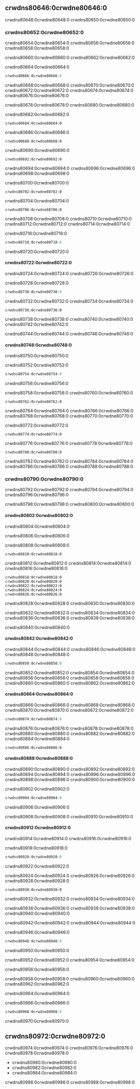 ## crwdns80646:0crwdne80646:0

crwdns80648:0crwdne80648:0 crwdns80650:0crwdne80650:0

### crwdns80652:0crwdne80652:0

crwdns80654:0crwdne80654:0 crwdns80656:0crwdne80656:0 crwdns80658:0crwdne80658:0

crwdns80660:0crwdne80660:0 crwdns80662:0crwdne80662:0

<span class="filename">crwdns80664:0crwdne80664:0</span>

```rust
crwdns80666:0crwdne80666:0
```

crwdns80668:0crwdne80668:0 crwdns80670:0crwdne80670:0 crwdns80672:0crwdne80672:0 crwdns80674:0crwdne80674:0<!--
ignore --> crwdns80676:0crwdne80676:0

crwdns80678:0crwdne80678:0 crwdns80680:0crwdne80680:0

crwdns80682:0crwdne80682:0

```console
crwdns80684:0crwdne80684:0
```

crwdns80686:0crwdne80686:0

```rust,ignore
crwdns80688:0crwdne80688:0
```

crwdns80690:0crwdne80690:0

```console
crwdns80692:0crwdne80692:0
```

crwdns80694:0crwdne80694:0 crwdns80696:0crwdne80696:0 crwdns80698:0crwdne80698:0

<span class="filename">crwdns80700:0crwdne80700:0</span>

```rust,ignore,does_not_compile
crwdns80702:0crwdne80702:0
```

crwdns80704:0crwdne80704:0

```console
crwdns80706:0crwdne80706:0
```

crwdns80708:0crwdne80708:0 crwdns80710:0crwdne80710:0 crwdns80712:0crwdne80712:0 crwdns80714:0crwdne80714:0

<span class="filename">crwdns80716:0crwdne80716:0</span>

```rust
crwdns80718:0crwdne80718:0
```

crwdns80720:0crwdne80720:0

#### crwdns80722:0crwdne80722:0

crwdns80724:0crwdne80724:0 crwdns80726:0crwdne80726:0

<span class="filename">crwdns80728:0crwdne80728:0</span>

```rust
crwdns80730:0crwdne80730:0
```

crwdns80732:0crwdne80732:0 crwdns80734:0crwdne80734:0

```console
crwdns80736:0crwdne80736:0
```

crwdns80738:0crwdne80738:0 crwdns80740:0crwdne80740:0 crwdns80742:0crwdne80742:0

crwdns80744:0crwdne80744:0 crwdns80746:0crwdne80746:0

#### crwdns80748:0crwdne80748:0

crwdns80750:0crwdne80750:0

<span class="filename">crwdns80752:0crwdne80752:0</span>

```rust
crwdns80754:0crwdne80754:0
```


<span class="caption">crwdns80756:0crwdne80756:0</span>

crwdns80758:0crwdne80758:0 crwdns80760:0crwdne80760:0

```console
crwdns80762:0crwdne80762:0
```

crwdns80764:0crwdne80764:0 crwdns80766:0crwdne80766:0 crwdns80768:0crwdne80768:0 crwdns80770:0crwdne80770:0

<span class="filename">crwdns80772:0crwdne80772:0</span>

```rust,ignore,does_not_compile
crwdns80774:0crwdne80774:0
```

crwdns80776:0crwdne80776:0 crwdns80778:0crwdne80778:0

```console
crwdns80780:0crwdne80780:0
```

crwdns80782:0crwdne80782:0 crwdns80784:0crwdne80784:0 crwdns80786:0crwdne80786:0 crwdns80788:0crwdne80788:0

### crwdns80790:0crwdne80790:0

crwdns80792:0crwdne80792:0 crwdns80794:0crwdne80794:0 crwdns80796:0crwdne80796:0

crwdns80798:0crwdne80798:0 crwdns80800:0crwdne80800:0

#### crwdns80802:0crwdne80802:0

crwdns80804:0crwdne80804:0

crwdns80806:0crwdne80806:0

<span class="filename">crwdns80808:0crwdne80808:0</span>

```rust,ignore
crwdns80810:0crwdne80810:0
```

crwdns80812:0crwdne80812:0 crwdns80814:0crwdne80814:0 crwdns80816:0crwdne80816:0


<!-- manual-regeneration
cd listings/ch03-common-programming-concepts/no-listing-32-loop
cargo run
CTRL-C
-->

```console
crwdns80818:0crwdne80818:0
crwdns80820:0crwdne80820:0
crwdns80822:0crwdne80822:0
crwdns80824:0crwdne80824:0
crwdns80826:0crwdne80826:0
```

crwdns80828:0crwdne80828:0 crwdns80830:0crwdne80830:0

crwdns80832:0crwdne80832:0 crwdns80834:0crwdne80834:0 crwdns80836:0crwdne80836:0<!-- ignore
--> crwdns80838:0crwdne80838:0

crwdns80840:0crwdne80840:0

#### crwdns80842:0crwdne80842:0

crwdns80844:0crwdne80844:0 crwdns80846:0crwdne80846:0 crwdns80848:0crwdne80848:0

```rust
crwdns80850:0crwdne80850:0
```

crwdns80852:0crwdne80852:0 crwdns80854:0crwdne80854:0 crwdns80856:0crwdne80856:0 crwdns80858:0crwdne80858:0 crwdns80860:0crwdne80860:0 crwdns80862:0crwdne80862:0

#### crwdns80864:0crwdne80864:0

crwdns80866:0crwdne80866:0 crwdns80868:0crwdne80868:0 crwdns80870:0crwdne80870:0 crwdns80872:0crwdne80872:0

```rust
crwdns80874:0crwdne80874:0
```

crwdns80876:0crwdne80876:0 crwdns80878:0crwdne80878:0 crwdns80880:0crwdne80880:0 crwdns80882:0crwdne80882:0 crwdns80884:0crwdne80884:0

```console
crwdns80886:0crwdne80886:0
```

#### crwdns80888:0crwdne80888:0

crwdns80890:0crwdne80890:0 crwdns80892:0crwdne80892:0 crwdns80894:0crwdne80894:0 crwdns80896:0crwdne80896:0 crwdns80898:0crwdne80898:0 crwdns80900:0crwdne80900:0

<span class="filename">crwdns80902:0crwdne80902:0</span>

```rust
crwdns80904:0crwdne80904:0
```


<span class="caption">crwdns80906:0crwdne80906:0</span>

crwdns80908:0crwdne80908:0 crwdns80910:0crwdne80910:0

#### crwdns80912:0crwdne80912:0

crwdns80914:0crwdne80914:0 crwdns80916:0crwdne80916:0

<span class="filename">crwdns80918:0crwdne80918:0</span>

```rust
crwdns80920:0crwdne80920:0
```


<span class="caption">crwdns80922:0crwdne80922:0</span>

crwdns80924:0crwdne80924:0 crwdns80926:0crwdne80926:0 crwdns80928:0crwdne80928:0

```console
crwdns80930:0crwdne80930:0
```

crwdns80932:0crwdne80932:0 crwdns80934:0crwdne80934:0

crwdns80936:0crwdne80936:0 crwdns80938:0crwdne80938:0 crwdns80940:0crwdne80940:0

crwdns80942:0crwdne80942:0 crwdns80944:0crwdne80944:0

<span class="filename">crwdns80946:0crwdne80946:0</span>

```rust
crwdns80948:0crwdne80948:0
```


<span class="caption">crwdns80950:0crwdne80950:0</span>

crwdns80952:0crwdne80952:0 crwdns80954:0crwdne80954:0

crwdns80956:0crwdne80956:0

crwdns80958:0crwdne80958:0 crwdns80960:0crwdne80960:0 crwdns80962:0crwdne80962:0

crwdns80964:0crwdne80964:0

<span class="filename">crwdns80966:0crwdne80966:0</span>

```rust
crwdns80968:0crwdne80968:0
```

crwdns80970:0crwdne80970:0

## crwdns80972:0crwdne80972:0

crwdns80974:0crwdne80974:0 crwdns80976:0crwdne80976:0 crwdns80978:0crwdne80978:0

* crwdns80980:0crwdne80980:0
* crwdns80982:0crwdne80982:0
* crwdns80984:0crwdne80984:0

crwdns80986:0crwdne80986:0
crwdns80988:0crwdne80988:0

